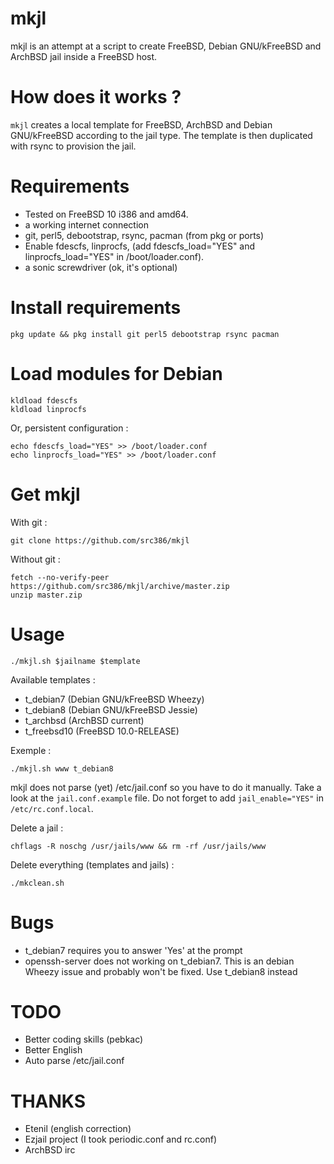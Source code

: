 mkjl
====

mkjl is an attempt at a script to create FreeBSD, Debian GNU/kFreeBSD and ArchBSD jail inside a FreeBSD host. 

How does it works ? 
===================

`mkjl` creates a local template for FreeBSD, ArchBSD and Debian GNU/kFreeBSD according to the jail type. The template is then duplicated with rsync to provision the jail.

Requirements 
=============

- Tested on FreeBSD 10 i386 and amd64. 
- a working internet connection 
- git, perl5, debootstrap, rsync, pacman (from pkg or ports) 
- Enable fdescfs, linprocfs, (add fdescfs_load="YES" and linprocfs_load="YES" in /boot/loader.conf).
- a sonic screwdriver (ok, it's optional)

Install requirements
====================

```
pkg update && pkg install git perl5 debootstrap rsync pacman
```

Load modules for Debian
=======================

```
kldload fdescfs
kldload linprocfs
```

Or, persistent configuration :

```
echo fdescfs_load="YES" >> /boot/loader.conf
echo linprocfs_load="YES" >> /boot/loader.conf
```

Get mkjl
========

With git :
 
```
git clone https://github.com/src386/mkjl
```

Without git :

```
fetch --no-verify-peer https://github.com/src386/mkjl/archive/master.zip
unzip master.zip
```

Usage 
=====

```
./mkjl.sh $jailname $template 
```

Available templates :
- t_debian7 (Debian GNU/kFreeBSD Wheezy)
- t_debian8 (Debian GNU/kFreeBSD Jessie)
- t_archbsd (ArchBSD current)
- t_freebsd10 (FreeBSD 10.0-RELEASE)

Exemple :

```
./mkjl.sh www t_debian8
```

mkjl does not parse (yet) /etc/jail.conf so you have to do it manually. Take a look at the `jail.conf.example` file. Do not forget to add `jail_enable="YES"` in `/etc/rc.conf.local`.

Delete a jail :

```
chflags -R noschg /usr/jails/www && rm -rf /usr/jails/www
```

Delete everything (templates and jails) :

```
./mkclean.sh
```

Bugs
====

- t_debian7 requires you to answer 'Yes' at the prompt
- openssh-server does not working on t_debian7. This is an debian Wheezy issue and probably won't be fixed. Use t_debian8 instead

TODO
====

- Better coding skills (pebkac)
- Better English
- Auto parse /etc/jail.conf

THANKS
======

- Etenil (english correction)
- Ezjail project (I took periodic.conf and rc.conf)
- ArchBSD irc
